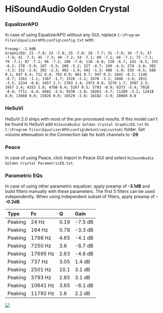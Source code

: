 # HiSoundAudio Golden Crystal

### EqualizerAPO
In case of using EqualizerAPO without any GUI, replace `C:\Program Files\EqualizerAPO\config\config.txt`
with:
```
Preamp: -2.9dB
GraphicEQ: 21 -7.8; 23 -7.8; 25 -7.8; 28 -7.7; 31 -7.6; 34 -7.5; 37 -7.4; 41 -7.3; 45 -7.3; 49 -7.2; 54 -7.1; 60 -7.1; 66 -7.1; 72 -7.1; 79 -7.1; 87 -7.1; 96 -7.2; 106 -7.0; 116 -6.8; 128 -6.7; 141 -6.5; 155 -6.2; 170 -5.9; 187 -5.5; 206 -5.2; 227 -4.7; 249 -4.3; 274 -3.8; 302 -3.3; 332 -2.9; 365 -2.3; 402 -1.9; 442 -1.3; 486 -1.0; 535 -0.5; 588 0.1; 647 0.4; 712 0.4; 783 0.9; 861 0.7; 947 0.3; 1042 -0.2; 1146 -0.7; 1261 -1.1; 1387 -1.7; 1526 -2.2; 1678 -3.1; 1846 -3.6; 2031 -3.5; 2234 -0.8; 2457 2.7; 2703 1.4; 2973 0.8; 3270 1.7; 3597 2.5; 3957 2.4; 4353 1.0; 4788 0.4; 5267 0.5; 5793 -0.9; 6373 -5.4; 7010 -8.4; 7711 -6.4; 8482 -3.4; 9330 -2.8; 10263 -4.7; 11289 -3.2; 12418 0.0; 13660 0.0; 15026 0.0; 16529 -2.8; 18182 -3.9; 20000 0.0
```

### HeSuVi
HeSuVi 2.0 ships with most of the pre-processed results. If this model can't be found in HeSuVi add
`HiSoundAudio Golden Crystal GraphicEQ.txt` to `C:\Program Files\EqualizerAPO\config\HeSuVi\eq\custom\` folder.
Set volume attenuation in the Connection tab for both channels to **-29**

### Peace
In case of using Peace, click *Import* in Peace GUI and select `HiSoundAudio Golden Crystal ParametricEQ.txt`.

### Parametric EQs
In case of using other parametric equalizer, apply preamp of **-3.1dB** and build filters manually
with these parameters. The first 5 filters can be used independently.
When using independent subset of filters, apply preamp of **--0.2dB**.

| Type    | Fc       |     Q | Gain    |
|:--------|:---------|:------|:--------|
| Peaking | 24 Hz    |  0.19 | -7.5 dB |
| Peaking | 164 Hz   |  0.78 | -3.3 dB |
| Peaking | 1798 Hz  |  4.65 | -4.1 dB |
| Peaking | 7250 Hz  |  3.6  | -8.7 dB |
| Peaking | 17695 Hz |  2.63 | -4.6 dB |
| Peaking | 737 Hz   |  3.05 | 1.4 dB  |
| Peaking | 2501 Hz  | 10.1  | 3.1 dB  |
| Peaking | 3793 Hz  |  2.85 | 3.1 dB  |
| Peaking | 10641 Hz |  3.65 | -6.1 dB |
| Peaking | 11792 Hz |  1.6  | 2.2 dB  |

![](https://raw.githubusercontent.com/jaakkopasanen/AutoEq/master/results/innerfidelity/sbaf-serious/HiSoundAudio%20Golden%20Crystal/HiSoundAudio%20Golden%20Crystal.png)